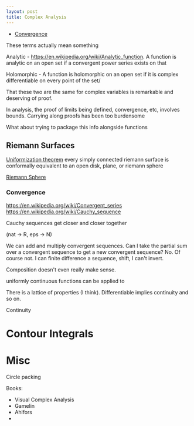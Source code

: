 ```yaml
---
layout: post
title: Complex Analysis
---
```


- [Convergence](#convergence)

These terms actually mean something

Analytic - <https://en.wikipedia.org/wiki/Analytic_function>. A function is analytic on an open set if a convergent power series exists on that

Holomorphic - A function is holomorphic on an open set if it is complex differentiable on every point of the set/

That these two are the same for complex variables is remarkable and deserving of proof.

In analysis, the proof of limits being defined, convergence, etc, involves bounds. Carrying along proofs has been too burdensome

What about trying to package this info alongside functions

## Riemann Surfaces

[Uniformization theorem](https://en.wikipedia.org/wiki/Uniformization_theorem) every simply connected riemann surface is conformally equivalent to an open disk, plane, or riemann sphere

[Riemann Sphere](https://en.wikipedia.org/wiki/Riemann_sphere)

### Convergence

<https://en.wikipedia.org/wiki/Convergent_series>
<https://en.wikipedia.org/wiki/Cauchy_sequence>

Cauchy sequences get closer and closer together

(nat -> R, eps -> N)

We can add and multiply convergent sequences.
Can I take the partial sum over a convergent sequence to get a new convergent sequence? No. Of course not.
I can finite difference a sequence, shift,
I can't invert.

Composition doesn't even really make sense.

uniformly continuous functions can be applied to

There is a lattice of properties (I think).
Differentiable implies continuity and so on.

Continuity

# Contour Integrals

# Misc

Circle packing

Books:

- Visual Complex Analysis
- Gamelin
- Ahlfors
-
